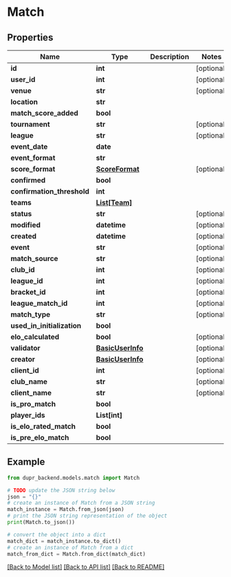 # Match


## Properties

Name | Type | Description | Notes
------------ | ------------- | ------------- | -------------
**id** | **int** |  | [optional] 
**user_id** | **int** |  | [optional] 
**venue** | **str** |  | [optional] 
**location** | **str** |  | 
**match_score_added** | **bool** |  | 
**tournament** | **str** |  | [optional] 
**league** | **str** |  | [optional] 
**event_date** | **date** |  | 
**event_format** | **str** |  | 
**score_format** | [**ScoreFormat**](ScoreFormat.md) |  | [optional] 
**confirmed** | **bool** |  | 
**confirmation_threshold** | **int** |  | 
**teams** | [**List[Team]**](Team.md) |  | 
**status** | **str** |  | [optional] 
**modified** | **datetime** |  | [optional] 
**created** | **datetime** |  | [optional] 
**event** | **str** |  | [optional] 
**match_source** | **str** |  | [optional] 
**club_id** | **int** |  | [optional] 
**league_id** | **int** |  | [optional] 
**bracket_id** | **int** |  | [optional] 
**league_match_id** | **int** |  | [optional] 
**match_type** | **str** |  | [optional] 
**used_in_initialization** | **bool** |  | 
**elo_calculated** | **bool** |  | [optional] 
**validator** | [**BasicUserInfo**](BasicUserInfo.md) |  | [optional] 
**creator** | [**BasicUserInfo**](BasicUserInfo.md) |  | [optional] 
**client_id** | **int** |  | [optional] 
**club_name** | **str** |  | [optional] 
**client_name** | **str** |  | [optional] 
**is_pro_match** | **bool** |  | 
**player_ids** | **List[int]** |  | 
**is_elo_rated_match** | **bool** |  | 
**is_pre_elo_match** | **bool** |  | 

## Example

```python
from dupr_backend.models.match import Match

# TODO update the JSON string below
json = "{}"
# create an instance of Match from a JSON string
match_instance = Match.from_json(json)
# print the JSON string representation of the object
print(Match.to_json())

# convert the object into a dict
match_dict = match_instance.to_dict()
# create an instance of Match from a dict
match_from_dict = Match.from_dict(match_dict)
```
[[Back to Model list]](../README.md#documentation-for-models) [[Back to API list]](../README.md#documentation-for-api-endpoints) [[Back to README]](../README.md)


